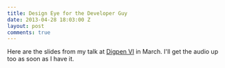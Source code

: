 ```yaml
---
title: Design Eye for the Developer Guy
date: 2013-04-28 18:03:00 Z
layout: post
comments: true
---
```


Here are the slides from my talk at [Digpen VI](http://www.digpen.com/VI/) in March. I'll get the audio up too as soon as I have it.

<p><script async class="speakerdeck-embed" data-id="8cbe6c6076e401303b6712313940e31d" data-ratio="1.77777777777778" src="//speakerdeck.com/assets/embed.js"></script></p>